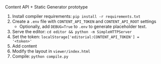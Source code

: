 Content API + Static Generator prototype

1. Install compiler requirements: `pip install -r requirements.txt`
2. Create a `.env` file with `CONTENT_API_TOKEN` and `CONTENT_API_ROOT` settings
    * Optionally, add `DEBUG=True` to `.env` to generate placeholder text.
3. Serve the editor: `cd editor && python -m SimpleHTTPServer`
4. Set the token: `localStorage['editorial:CONTENT_API_TOKEN'] = '<token>'`
5. Add content
6. Modify the layout in `viewer/index.html`
7. Compile: `python compile.py`